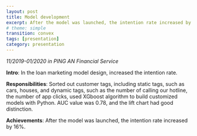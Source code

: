 ```yaml
---
layout: post
title: Model development
excerpt: After the model was launched, the intention rate increased by 16%. 
# theme: simple
transition: convex
tags: [presentation]
category: presentation
---
```

_11/2019-01/2020 in PING AN Financial Service_

__Intro__: In the loan marketing model design, increased the intention rate.

__Responsibilities__: Sorted out customer tags, including static tags, such as cars, houses, and dynamic tags, such as the number of calling our hotline, the number of app clicks, used XGboost algorithm to build customized models with Python. AUC value was 0.78, and the lift chart had good distinction.

__Achievements__: After the model was launched, the intention rate increased by 16%.
